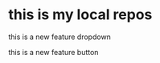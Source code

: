 # this is my local repos
<p> this is a new feature dropdown </p>
<p> this is a new feature button <p>

